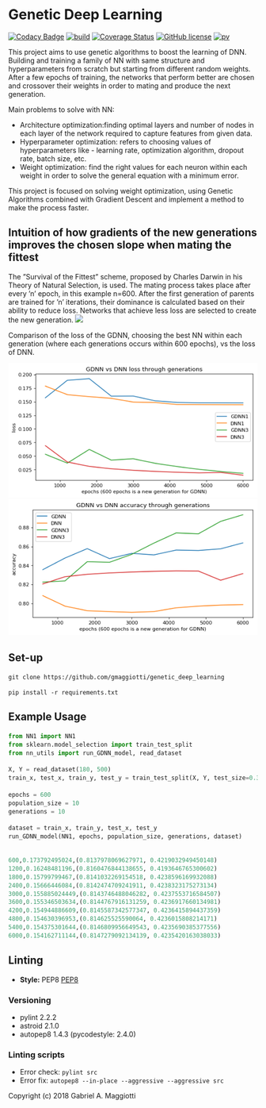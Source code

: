 # Genetic Deep Learning
[![Codacy Badge](https://api.codacy.com/project/badge/Grade/010b7619b1444d20997b281e889c562d)](https://app.codacy.com/app/patelotech/genetic_deep_learning?utm_source=github.com&utm_medium=referral&utm_content=patelotech/genetic_deep_learning&utm_campaign=Badge_Grade_Dashboard)
[![build](https://travis-ci.com/patelotech/genetic_deep_learning.svg?branch=master)](https://travis-ci.org/patelotech/genetic_deep_learning)
[![Coverage Status](https://coveralls.io/repos/github/patelotech/genetic_deep_learning/badge.svg?branch=master)](https://coveralls.io/github/patelotech/genetic_deep_learning?branch=master)
[![GitHub license](https://img.shields.io/badge/license-MIT-blue.svg)](https://github.com/gmaggiotti/genetic_deep_learning/blob/master/LICENSE.md)
[![pv](https://img.shields.io/badge/python-2.7-blue.svg)]()

This project aims to use genetic algorithms to boost the learning of DNN.  Building and training a family  of NN with same structure and hyperparameters from scratch but starting from different random weights.   After a few epochs of training, the networks that perform better are chosen and crossover their weights in order to mating and produce the next generation. 

Main problems to solve with NN:

-   Architecture optimization:finding optimal layers and number of nodes in each layer of the network required to capture features from given data.
-   Hyperparameter optimization: refers to choosing values of hyperparameters like - learning rate, optimization algorithm, dropout rate, batch size, etc. 
-   Weight optimization: find the right values for each neuron within each weight in order to solve the general equation with a minimum error.

This project is focused on solving weight optimization, using Genetic Algorithms combined with Gradient Descent and implement a method to make the process faster.

## Intuition of how gradients of the new generations improves the chosen slope when mating the fittest

 The ”Survival of the Fittest” scheme, proposed by Charles Darwin in his Theory of Natural Selection, is used.  The mating process takes place after every ’n’ epoch, in this example n=600. After the first generation of parents are trained for ’n’ iterations, their dominance is calculated based on their ability to reduce loss.  Networks that achieve less loss are selected to create the new generation.
![](img/image2.png)

Comparison of the loss of the GDNN, choosing the best NN within each generation (where each generations occurs within 600 epochs),  vs the loss of DNN.

![](img/error2.png)
![](img/acc2.png)

## Set-up

` git clone https://github.com/gmaggiotti/genetic_deep_learning `

` pip install -r requirements.txt `

## Example Usage

```python
from NN1 import NN1
from sklearn.model_selection import train_test_split
from nn_utils import run_GDNN_model, read_dataset

X, Y = read_dataset(180, 500)
train_x, test_x, train_y, test_y = train_test_split(X, Y, test_size=0.3, random_state=1)

epochs = 600
population_size = 10
generations = 10

dataset = train_x, train_y, test_x, test_y
run_GDNN_model(NN1, epochs, population_size, generations, dataset)

```


```python

600,0.173792495024,(0.8137978069627971, 0.4219032949450148)
1200,0.16248481196,(0.8160476844138655, 0.4193646765300602)
1800,0.15799799467,(0.8141032269154518, 0.4238596169932088)
2400,0.15666446084,(0.8142474709241911, 0.4238323175273134)
3000,0.155885024449,(0.8143746488046282, 0.4237553716584507)
3600,0.155346503634,(0.8144767916131259, 0.4236917660134981)
4200,0.154944886609,(0.8145587342577347, 0.4236415894437359)
4800,0.154630396953,(0.814625525590064, 0.4236015808214171)
5400,0.154375301644,(0.8146809956649543, 0.4235690385377556)
6000,0.154162711144,(0.8147279092134139, 0.4235420163038033)


```

## Linting

-   **Style:** PEP8
[PEP8](https://www.python.org/dev/peps/pep-0008/ "Pep 8")

### Versioning

-   pylint 2.2.2
-   astroid 2.1.0
-   autopep8 1.4.3 (pycodestyle: 2.4.0)

### Linting scripts

-   Error check: `pylint src`
-   Error fix:  `autopep8 --in-place --aggressive --aggressive src`

Copyright (c) 2018 Gabriel A. Maggiotti
